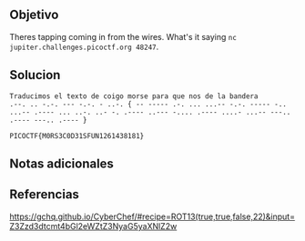 ## Objetivo
Theres tapping coming in from the wires. What's it saying `nc jupiter.challenges.picoctf.org 48247`.
## Solucion
```
Traducimos el texto de coigo morse para que nos de la bandera 
.--. .. -.-. --- -.-. - ..-. { -- ----- .-. ... ...-- -.-. ----- -.. ...-- .---- ... ..-. ..- -. .---- ..--- -.... .---- ....- ...-- ---.. .---- ---.. .---- } 

PICOCTF{M0RS3C0D31SFUN1261438181}
```
## Notas adicionales

## Referencias
https://gchq.github.io/CyberChef/#recipe=ROT13(true,true,false,22)&input=Z3Zzd3dtcmt4bGl2eWZtZ3NyaG5yaXNlZ2w